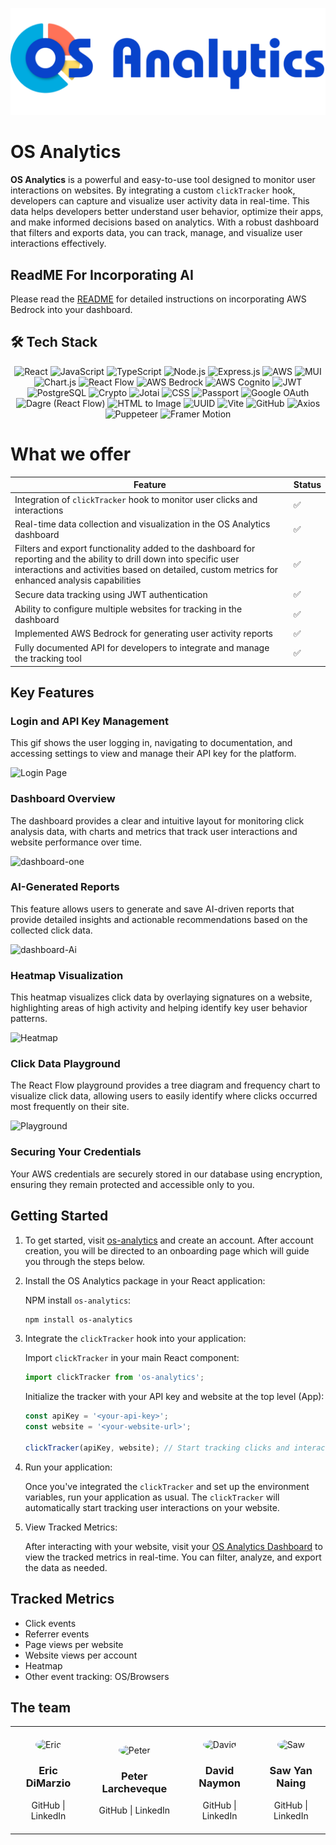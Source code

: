 
<p align="center">
    <img src="client\src\assets\icons\S Analytics copy.png" alt="Pie Chart Icon"/>
</p>

# OS Analytics

**OS Analytics** is a powerful and easy-to-use tool designed to monitor user interactions on websites. By integrating a custom `clickTracker` hook, developers can capture and visualize user activity data in real-time. This data helps developers better understand user behavior, optimize their apps, and make informed decisions based on analytics. With a robust dashboard that filters and exports data, you can track, manage, and visualize user interactions effectively.

## ReadME For Incorporating AI
Please read the [README](README_AWS.md) for detailed instructions on incorporating AWS Bedrock into your dashboard.

## 🛠️ Tech Stack

<div align='center'>

![React](https://img.shields.io/badge/React-20232A?style=for-the-badge&logo=react&logoColor=61DAFB)
![JavaScript](https://img.shields.io/badge/JavaScript-F7DF1E?style=for-the-badge&logo=javascript&logoColor=black)
![TypeScript](https://img.shields.io/badge/TypeScript-007ACC?style=for-the-badge&logo=typescript&logoColor=white)
![Node.js](https://img.shields.io/badge/Node.js-339933?style=for-the-badge&logo=nodedotjs&logoColor=white)
![Express.js](https://img.shields.io/badge/Express.js-404D59?style=for-the-badge)
![AWS](https://img.shields.io/badge/AWS-FF9900?style=for-the-badge&logo=amazonaws&logoColor=white)
![MUI](https://img.shields.io/badge/MUI-007FFF?style=for-the-badge&logo=mui&logoColor=white)
![Chart.js](https://img.shields.io/badge/Chart.js-FF6384?style=for-the-badge&logo=chartdotjs&logoColor=white)
![React Flow](https://img.shields.io/badge/ReactFlow-0077b5?style=for-the-badge&logo=reactflow&logoColor=white)
![AWS Bedrock](https://img.shields.io/badge/AWS%20Bedrock-FF9900?style=for-the-badge&logo=amazonaws&logoColor=white)
![AWS Cognito](https://img.shields.io/badge/AWS%20Cognito-FF4F8B?style=for-the-badge&logo=amazonaws&logoColor=white)
![JWT](https://img.shields.io/badge/JWT-000000?style=for-the-badge&logo=jsonwebtokens&logoColor=white)
![PostgreSQL](https://img.shields.io/badge/PostgreSQL-336791?style=for-the-badge&logo=postgresql&logoColor=white)
![Crypto](https://img.shields.io/badge/Crypto-333333?style=for-the-badge&logo=bitcoin&logoColor=white)
![Jotai](https://img.shields.io/badge/Jotai-000000?style=for-the-badge&logo=jotai&logoColor=white)
![CSS](https://img.shields.io/badge/CSS-1572B6?style=for-the-badge&logo=css3&logoColor=white)
![Passport](https://img.shields.io/badge/Passport-34E27A?style=for-the-badge&logo=passport&logoColor=white)
![Google OAuth](https://img.shields.io/badge/Google%20OAuth-4285F4?style=for-the-badge&logo=google&logoColor=white)
![Dagre (React Flow)](https://img.shields.io/badge/Dagre-0077b5?style=for-the-badge&logo=reactflow&logoColor=white)
![HTML to Image](https://img.shields.io/badge/HTML%20to%20Image-E34F26?style=for-the-badge&logo=html5&logoColor=white)
![UUID](https://img.shields.io/badge/UUID-0077b5?style=for-the-badge&logo=uuid&logoColor=white)
![Vite](https://img.shields.io/badge/Vite-646CFF?style=for-the-badge&logo=vite&logoColor=white)
![GitHub](https://img.shields.io/badge/GitHub-181717?style=for-the-badge&logo=github&logoColor=white)
![Axios](https://img.shields.io/badge/Axios-5A29E4?style=for-the-badge&logo=axios&logoColor=white)
![Puppeteer](https://img.shields.io/badge/Puppeteer-40B5A4?style=for-the-badge&logo=puppeteer&logoColor=white)
![Framer Motion](https://img.shields.io/badge/Framer--Motion-0055FF?style=for-the-badge&logo=framer&logoColor=white)

</div>

# What we offer

<div align="center">

| Feature                                                                                                                                | Status    |
|----------------------------------------------------------------------------------------------------------------------------------------|-----------|
| Integration of `clickTracker` hook to monitor user clicks and interactions                                                              | ✅        |
| Real-time data collection and visualization in the OS Analytics dashboard                                                               | ✅        |
| Filters and export functionality added to the dashboard for reporting and the ability to drill down into specific user interactions and activities based on detailed, custom metrics for enhanced analysis capabilities | ✅        |
| Secure data tracking using JWT authentication                                                                                           | ✅        |
| Ability to configure multiple websites for tracking in the dashboard                                                                    | ✅        |
| Implemented AWS Bedrock for generating user activity reports                                                                            | ✅        |
| Fully documented API for developers to integrate and manage the tracking tool                                                           | ✅        |
</div> 

## Key Features

### Login and API Key Management
This gif shows the user logging in, navigating to documentation, and accessing settings to view and manage their API key for the platform.

![Login Page](https://drive.google.com/file/d/1R1alsJFyokXpydnvxN5CmzIoGNsVS4QN/view?usp=sharing)

### Dashboard Overview
The dashboard provides a clear and intuitive layout for monitoring click analysis data, with charts and metrics that track user interactions and website performance over time.

![dashboard-one](https://drive.google.com/file/d/1rhJ-WiMAFrf2x6v6UILNVuQVP8yEv5LZ/view?usp=sharing)


### AI-Generated Reports
This feature allows users to generate and save AI-driven reports that provide detailed insights and actionable recommendations based on the collected click data.

![dashboard-Ai](https://drive.google.com/file/d/1Dqizdvj08h85XiPpiHDP3cnrLc7pH9w8/view?usp=sharing)


### Heatmap Visualization
This heatmap visualizes click data by overlaying signatures on a website, highlighting areas of high activity and helping identify key user behavior patterns.

![Heatmap](https://drive.google.com/file/d/1xVLydgJSSULXh0UA8UvoJkH4cIUW4HU3/view?usp=sharing)

### Click Data Playground
The React Flow playground provides a tree diagram and frequency chart to visualize click data, allowing users to easily identify where clicks occurred most frequently on their site.

![Playground](https://drive.google.com/file/d/1b7wHFgL-SSb_t2_CQc2cia4gcsoD9pi4/view?usp=sharing)

### Securing Your Credentials
Your AWS credentials are securely stored in our database using encryption, ensuring they remain protected and accessible only to you.




## Getting Started

1. To get started, visit [os-analytics](http://os-analytics.com.s3-website-us-west-1.amazonaws.com/) and create an account. After account creation, you will be directed to an onboarding page which will guide you through the steps below.

2. Install the OS Analytics package in your React application:

    NPM install `os-analytics`:
    ```bash
    npm install os-analytics
    ```

3. Integrate the `clickTracker` hook into your application:

    Import `clickTracker` in your main React component:
    ```javascript
    import clickTracker from 'os-analytics';
    ```

    Initialize the tracker with your API key and website at the top level (App):
    ```javascript
    const apiKey = '<your-api-key>';
    const website = '<your-website-url>';

    clickTracker(apiKey, website); // Start tracking clicks and interactions
    ```


4. Run your application:

    Once you've integrated the `clickTracker` and set up the environment variables, run your application as usual. The `clickTracker` will automatically start tracking user interactions on your website.

5. View Tracked Metrics:

    After interacting with your website, visit your [OS Analytics Dashboard](https://github.com/oslabs-beta/ActivityTracker.io/tree/main) to view the tracked metrics in real-time. You can filter, analyze, and export the data as needed.

## Tracked Metrics

- Click events
- Referrer events
- Page views per website
- Website views per account
- Heatmap
- Other event tracking: OS/Browsers

## The team

<div align='center'>

<table>
  <tr>
    <td style="text-align: center; padding: 20px;">
      <img src="https://drive.google.com/uc?export=view&id=1Kf6Uag0fScIaDLS84ocOE29oVLq1Lwhf" alt="Eric" width="120" style="border-radius: 50%;">
      <h3>Eric DiMarzio</h3>
      <a href="https://github.com/EricDiMarzio" style="text-decoration: none;">GitHub</a> |
      <a href="https://www.linkedin.com/in/ericdimarzio/" style="text-decoration: none;">LinkedIn</a>
    </td>

  <td style="text-align: center; padding: 20px;">
      <img src="https://drive.google.com/uc?export=view&id=1LVf_oNtekR2RuN7rp3LshK1MpYt1ghzp" alt="Peter" width="120" style="border-radius: 50%;">
      <h3>Peter Larcheveque</h3>
      <a href="https://github.com/plarchev" style="text-decoration: none;">GitHub</a> |
      <a href="https://linkedin.com/in/peter-larcheveque/" style="text-decoration: none;">LinkedIn</a>
    </td>

  <td style="text-align: center; padding: 20px;">
      <img src="https://drive.google.com/uc?export=view&id=1UVlPPUCFdOW-2dhitZutYzDzXTP-PXor" alt="David" width="120" style="border-radius: 50%;">
      <h3>David Naymon</h3>
      <a href="https://github.com/DavidN22" style="text-decoration: none;">GitHub</a> |
      <a href="https://www.linkedin.com/in/david-naymon-76520018a/" style="text-decoration: none;">LinkedIn</a>
    </td>

  <td style="text-align: center; padding: 20px;">
      <img src="https://drive.google.com/uc?export=view&id=1ziFJVuFL8lGfprFXq5SxgDLyKwrSOxz6" alt="Saw" width="120" style="border-radius: 50%;">
      <h3>Saw Yan Naing</h3>
      <a href="https://github.com/willsyn7" style="text-decoration: none;">GitHub</a> |
      <a href="https://www.linkedin.com/in/saw-naing/" style="text-decoration: none;">LinkedIn</a>
    </td>
  </tr>
</table>


</div>

##


